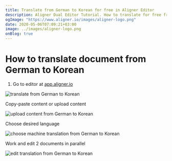 ```yaml
---
title: Translate from German to Korean for free in Aligner Editor
description: Aligner Dual Editor Tutorial. How to translate for free from German to Korean. Aligner is multilingual document management platform. 
ogImage: "https://www.aligner.io/images/aligner-logo.png"
date: 2020-05-06T07:09:21+03:00
image: ../images/aligner-logo.png
onBlog: true
---
```


# How to translate document from German to Korean

1. Go to editor at [app.aligner.io](https://app.aligner.io "Aligner App web page")

![translate from German to Korean](../aligner-blank-editor.png "translate from German to Korean")

Copy-paste content or upload content

![upload content from German to Korean](../aligner-uploaded-document.png "upload content from German to Korean")

Choose desired language

![choose machine translation from German to Korean](../aligner-language-dropdown.png "choose machine translation from German to Korean")

Work and edit 2 documents in parallel

![edit translation from German to Korean](../aligner-double-sitded-editor.png "edit translation from German to Korean")

